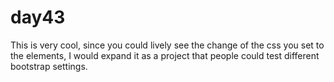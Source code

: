 # day43
This is very cool, since you could lively see the change of the css you set to the elements, I would expand it as a project that people could test different bootstrap settings.
